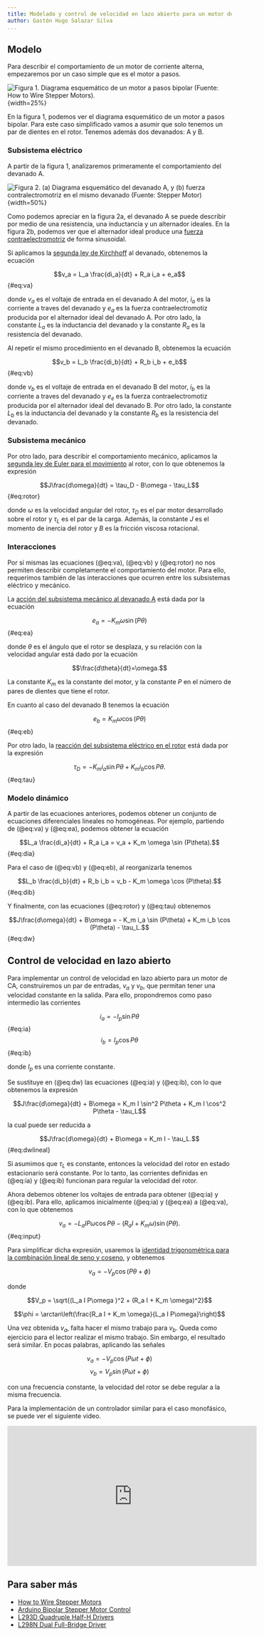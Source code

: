 ```yaml
---
title: Modelado y control de velocidad en lazo abierto para un motor de CA
author: Gastón Hugo Salazar Silva
...
```

## Modelo

Para describir el comportamiento de un motor de corriente alterna, empezaremos por un caso simple que es el motor a pasos. 

![**Figura 1**. Diagrama esquemático de un motor a pasos bipolar (*Fuente: [How to Wire Stepper Motors](https://buildbotics.com/wiring-stepper-motors/)*).](https://buildbotics.com/content/images/2019/09/4wireMotor.png){width=25%}

En la figura 1, podemos ver el diagrama esquemático de un motor a pasos bipolar. Para este caso simplificado vamos a asumir que solo tenemos un par de dientes en el rotor. Tenemos además dos devanados: A y B.

### Subsistema eléctrico

A partir de la figura 1, analizaremos primeramente el comportamiento del devanado A.

![**Figura 2**. (a) Diagrama esquemático del devanado A, y (b) fuerza contralectromotriz en el mismo devanado (*Fuente: [Stepper Motor](https://es.mathworks.com/help/physmod/sps/powersys/ref/steppermotor.html)*)](https://es.mathworks.com/help/physmod/sps/powersys/ref/hystm_emf.gif){width=50%}

Como podemos apreciar en la figura 2a, el devanado A se puede describir por
medio de una resistencia, una inductancia y un alternador ideales. En
la figura 2b, podemos ver que el alternador ideal produce una [fuerza
contraelectromotriz](https://es.wikipedia.org/wiki/Fuerza_contraelectromotriz) de
forma sinusoidal. 

Si aplicamos la [segunda ley de Kirchhoff](https://es.wikipedia.org/wiki/Leyes_de_Kirchhoff#Ley_de_tensiones_de_Kirchhoff) al devanado, obtenemos la ecuación 

$$v_a = L_a \frac{di_a}{dt} + R_a i_a + e_a$$ {#eq:va}

donde $v_a$ es el voltaje de entrada en el devanado A del motor, $i_a$ es la
corriente a traves del devanado y $e_a$ es la fuerza contraelectromotiz
producida por el alternador ideal del devanado A. Por otro lado, la constante
$L_a$ es la inductancia del devanado y la constante $R_a$ es la resistencia del
devanado.

Al repetir el mismo procedimiento en el devanado B, obtenemos la ecuación

$$v_b = L_b \frac{di_b}{dt} + R_b i_b + e_b$$ {#eq:vb}

donde $v_b$ es el voltaje de entrada en el devanado B del motor, $i_b$ es la
corriente a traves del devanado y $e_e$ es la fuerza contraelectromotiz
producida por el alternador ideal del devanado B. Por otro lado, la constante
$L_b$ es la inductancia del devanado y la constante $R_b$ es la resistencia del
devanado.

### Subsistema mecánico

Por otro lado, para describir el comportamiento mecánico, aplicamos la [segunda
ley de Euler para el
movimiento](https://en.wikipedia.org/wiki/Euler%27s_laws_of_motion#Euler's_second_law)
al rotor, con lo que obtenemos la expresión

$$J\frac{d\omega}{dt} = \tau_D - B\omega - \tau_L$${#eq:rotor}

donde $\omega$ es la velocidad angular del rotor, $\tau_D$ es el par motor
desarrollado sobre el rotor y $\tau_L$ es el par de la carga. Además, la
constante $J$ es el momento de inercia del rotor y $B$ es la fricción viscosa
rotacional.

### Interacciones

Por sí mismas las ecuaciones (@eq:va), (@eq:vb) y (@eq:rotor) no nos permiten
describir completamente el comportamiento del motor. Para ello, requerimos
también de las interacciones que ocurren entre los subsistemas eléctrico y
mecánico.

La [acción del subsistema mecánico al
devanado A](https://core.ac.uk/download/pdf/148670797.pdf#page=39) está dada por
la ecuación

$$e_a = -K_m \omega \sin (P\theta)$${#eq:ea}

donde $\theta$ es el ángulo que el rotor se desplaza, y su relación con la
velocidad angular está dado por la ecuación

$$\frac{d\theta}{dt}=\omega.$$

La constante $K_m$ es la constante del motor, y la constante $P$ en el número de
pares de dientes que tiene el rotor.

En cuanto al caso del devanado B tenemos la ecuación

$$e_b = K_m \omega \cos (P\theta)$${#eq:eb}

Por otro lado, la [reacción del subsistema eléctrico en el
rotor](https://core.ac.uk/download/pdf/148670797.pdf#page=41) está dada por la
expresión

$$\tau_D = -K_m i_a \sin P\theta + K_m i_b \cos P\theta.$${#eq:tau}

### Modelo dinámico

A partir de las ecuaciones anteriores, podemos obtener un conjunto de ecuaciones
diferenciales lineales no homogéneas. Por ejemplo, partiendo de (@eq:va) y
(@eq:ea), podemos obtener la ecuación

$$L_a \frac{di_a}{dt} + R_a i_a = v_a + K_m \omega \sin (P\theta).$${#eq:dia}

Para el caso de (@eq:vb) y (@eq:eb), al reorganizarla tenemos

$$L_b \frac{di_b}{dt} + R_b i_b = v_b - K_m \omega \cos (P\theta).$${#eq:dib}

Y finalmente, con las ecuaciones (@eq:rotor) y (@eq:tau) obtenemos

$$J\frac{d\omega}{dt} + B\omega = - K_m i_a \sin (P\theta) + K_m i_b \cos (P\theta) - \tau_L.$${#eq:dw}


## Control de velocidad en lazo abierto

Para implementar un control de velocidad en lazo abierto para un motor de CA,
construiremos un par de entradas, $v_a$ y $v_b$, que permitan tener una
velocidad constante en la salida. Para ello, propondremos como paso intermedio
las corrientes 

$$i_a = -I_p \sin P\theta$${#eq:ia}
$$i_b = I_p \cos P\theta$${#eq:ib}

donde $I_p$ es una corriente constante.

Se sustituye en (@eq:dw) las ecuaciones (@eq:ia) y (@eq:ib), con lo que
obtenemos la expresión

$$J\frac{d\omega}{dt} + B\omega =  K_m I \sin^2 P\theta + K_m I \cos^2 P\theta -
\tau_L$$

la cual puede ser reducida a

$$J\frac{d\omega}{dt} + B\omega =  K_m I - \tau_L.$${#eq:dwlineal}

Si asumimos que $\tau_L$ es constante, entonces la velocidad del rotor en estado
estacionario será constante. Por lo tanto, las corrientes definidas en (@eq:ia)
y (@eq:ib) funcionan para regular la velocidad del rotor.

Ahora debemos obtener los voltajes de entrada para obtener (@eq:ia) y (@eq:ib).
Para ello, aplicamos inicialmente (@eq:ia) y (@eq:ea) a (@eq:va), con lo que
obtenemos

$$v_a = -L_a I P\omega \cos P\theta - (R_a I + K_m \omega) \sin (P\theta).$${#eq:input}

Para simplificar dicha expresión, usaremos la [identidad trigonométrica para la
combinación lineal de seno y
coseno](https://en.wikipedia.org/wiki/List_of_trigonometric_identities#Sine_and_cosine),
y obtenemos

$$v_a = -V_p \cos(P\theta + \phi)$$

donde

$$V_p = \sqrt{(L_a I P\omega )^2 + (R_a I + K_m \omega)^2}$$

$$\phi = \arctan\left(\frac{R_a I + K_m \omega}{L_a I P\omega}\right)$$

Una vez obtenida $v_a$, falta hacer el mismo trabajo para $v_b$. Queda como
ejercicio para el lector realizar el mismo trabajo. Sin embargo,  el resultado
será similar. En pocas palabras, aplicando las señales

$$v_a = -V_p \cos(P\omega t + \phi)$$
$$v_b = V_p \sin(P\omega t + \phi)$$

con una frecuencia constante, la velocidad del rotor se debe regular a la misma
frecuencia.

Para la implementación de un controlador similar para el caso monofásico, se
puede ver el siguiente video.

<iframe width="560" height="315" src="https://www.youtube.com/embed/I3MjAyZ-Tn0" title="YouTube video player" frameborder="0" allow="accelerometer; autoplay; clipboard-write; encrypted-media; gyroscope; picture-in-picture" allowfullscreen></iframe>

## Para saber más

* [How to Wire Stepper Motors](https://buildbotics.com/wiring-stepper-motors/)
* [Arduino Bipolar Stepper Motor Control](https://simple-circuit.com/arduino-bipolar-stepper-motor-control/)
* [L293D Quadruple Half-H Drivers](https://www.ti.com/lit/ds/symlink/l293d.pdf)
* [L298N Dual Full-Bridge Driver](https://www.sparkfun.com/datasheets/Robotics/L298_H_Bridge.pdf)